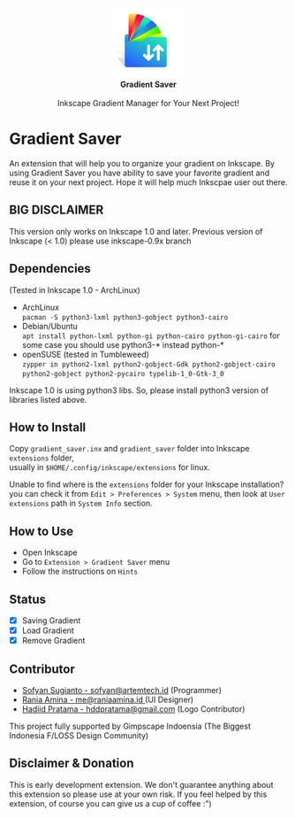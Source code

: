 <p align="center" class="has-mb-6">
<img class="not-gallery-item" height="128" src="/gradient_saver/icon.svg" alt="logo">
<br><b>Gradient Saver</b></br>
<br>
Inkscape Gradient Manager for Your Next Project!
<br>

# Gradient Saver

An extension that will help you to organize your gradient on Inkscape. By using Gradient Saver you have ability to save your favorite gradient and reuse it on your next project. Hope it will help much Inkscpae user out there.

## BIG DISCLAIMER

This version only works on Inkscape 1.0 and later. Previous version of Inkscape (< 1.0) please use inkscape-0.9x branch

## Dependencies

(Tested in Inkscape 1.0 - ArchLinux)

- ArchLinux  
  `pacman -S python3-lxml python3-gobject python3-cairo`
- Debian/Ubuntu  
  `apt install python-lxml python-gi python-cairo python-gi-cairo`
  for some case you should use python3-* instead python-* 
- openSUSE (tested in Tumbleweed)  
  `zypper in python2-lxml python2-gobject-Gdk python2-gobject-cairo python2-gobject python2-pycairo typelib-1_0-Gtk-3_0`  

Inkscape 1.0 is using python3 libs. So, please install python3 version of libraries listed above.

## How to Install

Copy `gradient_saver.inx` and `gradient_saver` folder into Inkscape `extensions` folder,  
usually in `$HOME/.config/inkscape/extensions` for linux.

Unable to find where is the `extensions` folder for your Inkscape installation?  
you can check it from `Edit > Preferences > System` menu, then look at `User extensions` path in `System Info` section.

## How to Use

- Open Inkscape
- Go to `Extension > Gradient Saver` menu
- Follow the instructions on `Hints`

## Status

- [x] Saving Gradient
- [x] Load Gradient 
- [x] Remove Gradient

## Contributor

- [Sofyan Sugianto - sofyan@artemtech.id](mailto://sofyan@artemtech.id) (Programmer)
- [Rania Amina - me@raniaamina.id ](https://raniaamina.id) (UI Designer)
- [Hadiid Pratama - hddpratama@gmail.com](mailto://hddpratama@gmail.com) (Logo Contributor)

This project fully supported by Gimpscape Indoensia (The Biggest Indonesia F/LOSS Design Community)

## Disclaimer & Donation

This is early development extension. We don't guarantee anything about this extension so please use at your own risk. If you feel helped by this extension, of course you can give us a cup of coffee :")
